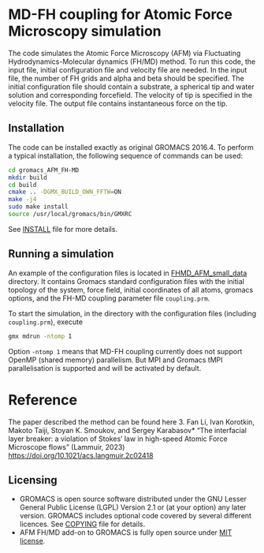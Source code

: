 # MD-FH coupling for Atomic Force Microscopy simulation

The code simulates the Atomic Force Microscopy (AFM) via Fluctuating Hydrodynamics-Molecular dynamics (FH/MD) method. To run this code, the input file, initial configuration file and velocity file are needed. In the input file, the number of FH grids and alpha and beta should be specified. The initial configuration file should contain a substrate, a spherical tip and water solution and corresponding forcefield. The velocity of tip is specified in the velocity file. The output file contains instantaneous force on the tip.

## Installation

The code can be installed exactly as original GROMACS 2016.4. To perform a typical installation, the following sequence of commands can be used:

```bash
cd gromacs_AFM_FH-MD
mkdir build
cd build
cmake .. -DGMX_BUILD_OWN_FFTW=ON
make -j4
sudo make install
source /usr/local/gromacs/bin/GMXRC
```

See [INSTALL](https://github.com/ikorotkin/gromacs_AFM_FH-MD/blob/main/INSTALL) file for more details.

## Running a simulation

An example of the configuration files is located in [FHMD_AFM_small_data](https://github.com/ikorotkin/gromacs_AFM_FH-MD/tree/main/FHMD_AFM_small_data) directory. It contains Gromacs standard configuration files with the initial topology of the system, force field, initial coordinates of all atoms, gromacs options, and the FH-MD coupling parameter file `coupling.prm`.

To start the simulation, in the directory with the configuration files (including `coupling.prm`), execute

```bash
gmx mdrun -ntomp 1
```

Option `-ntomp 1` means that MD-FH coupling currently does not support OpenMP (shared memory) parallelism. But MPI and Gromacs tMPI parallelisation is supported and will be activated by default.

# Reference
The paper described the method can be found here 
3.	Fan Li, Ivan Korotkin, Makoto Taiji, Stoyan K. Smoukov, and Sergey Karabasov* “The interfacial layer breaker: a violation of Stokes’ law in high-speed Atomic Force Microscope flows” (Lammuir, 2023)  https://doi.org/10.1021/acs.langmuir.2c02418

## Licensing

-   GROMACS is open source software distributed under the GNU Lesser General Public License (LGPL) Version 2.1 or (at your option) any later version. GROMACS includes optional code covered by several different licences. See [COPYING](https://github.com/ikorotkin/gromacs_AFM_FH-MD/blob/main/COPYING) file for details.
-   AFM FH/MD add-on to GROMACS is fully open source under [MIT license](https://github.com/ikorotkin/gromacs_AFM_FH-MD/blob/main/LICENSE_FH-MD).
